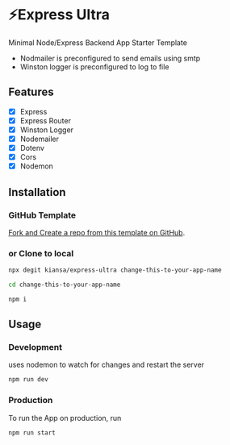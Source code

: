 # ⚡Express Ultra

Minimal Node/Express Backend App Starter Template

- Nodmailer is preconfigured to send emails using smtp
- Winston logger is preconfigured to log to file

## Features

- [x] Express
- [x] Express Router
- [x] Winston Logger
- [x] Nodemailer
- [x] Dotenv
- [x] Cors
- [x] Nodemon

## Installation

### GitHub Template

[Fork and Create a repo from this template on GitHub](https://github.com/kiansa/express-ultra/generate).

### or Clone to local

```bash
npx degit kiansa/express-ultra change-this-to-your-app-name
```

```bash
cd change-this-to-your-app-name
```

```bash
npm i
```

## Usage

### Development

uses nodemon to watch for changes and restart the server

```bash
npm run dev
```

### Production

To run the App on production, run

```bash
npm run start
```
